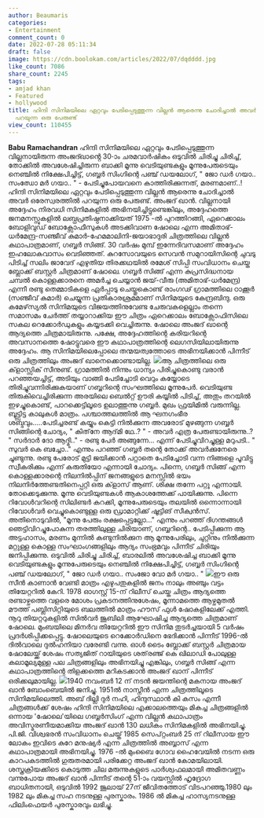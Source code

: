```yaml
---
author: Beaumaris
categories:
- Entertainment
comment_count: 0
date: 2022-07-28 05:11:34
draft: false
image: https://cdn.boolokam.com/articles/2022/07/dqdddd.jpg
like_count: 7086
share_count: 2245
tags:
- amjad khan
- Featured
- hollywood
title: ഹിന്ദി സിനിമയിലെ ഏറ്റവും പേടിപ്പെടുത്തുന്ന വില്ലൻ ആരെന്നു ചോദിച്ചാൽ അവർ ഒരേസ്വരത്തിൽ
  പറയുന്ന ഒരു പേരുണ്ട്
view_count: 110455
---
```


**Babu Ramachandran** ഹിന്ദി സിനിമയിലെ ഏറ്റവും പേടിപ്പെടുത്തുന്ന വില്ലനായിരുന്ന അംജദ്ഖാൻ്റെ 30-ാം ചരമവാർഷികം ഒടുവിൽ ചിരിച്ചു ചിരിച്ച്, തോക്കിൽ അവശേഷിച്ചിരുന്ന ബാക്കി മൂന്നു വെടിയുണ്ടകളും മൂന്നുപേരുടെയും നെഞ്ചിൽ നിക്ഷേപിച്ചിട്ട്, ഗബ്ബർ സിംഗിന്റെ പഞ്ച് ഡയലോഗ്, " ജോ ഡർ ഗയാ.. സംഝോ മർ ഗയാ.. " - പേടിച്ചുപോയവനെ കാത്തിരിക്കുന്നത്, മരണമാണ്..! ഹിന്ദി സിനിമയിലെ ഏറ്റവും പേടിപ്പെടുത്തുന്ന വില്ലൻ ആരെന്നു ചോദിച്ചാൽ അവർ ഒരേസ്വരത്തിൽ പറയുന്ന ഒരു പേരുണ്ട്. അംജദ് ഖാൻ. വില്ലനായി അദ്ദേഹം നിരവധി സിനിമകളിൽ അഭിനയിച്ചിട്ടുണ്ടെങ്കിലും, അദ്ദേഹത്തെ ജനമനസ്സുകളിൽ ലബ്ധപ്രതിഷ്ഠനാക്കിയത് 1975 -ൽ പുറത്തിറങ്ങി, ഏറെക്കാലം ബോളിവുഡ് ബോക്സോഫീസുകൾ അടക്കിവാണ ഷോലെ എന്ന അമിതാഭ്- ധർമേന്ദ്ര-സഞ്ജീവ് കുമാർ-ഹേമമാലിനി-ജയാഭാദുരി ചിത്രത്തിലെ വില്ലൻ കഥാപാത്രമാണ്, ഗബ്ബർ സിങ്ങ്. 30 വർഷം മുമ്പ് ഇന്നേദിവസമാണ് അദ്ദേഹം ഇഹലോകവാസം വെടിഞ്ഞത്. കുറസോവയുടെ സെവൻ സമുറായിസിന്റെ ചുവടു പിടിച്ച് സലിം ജാവേദ് എഴുതിയ തിരക്കഥയിൽ രമേശ് സിപ്പി സംവിധാനം ചെയ്ത ബ്ലോക്ക് ബസ്റ്റർ ചിത്രമാണ് ഷോലെ. ഗബ്ബർ സിങ്ങ് എന്ന കുപ്രസിദ്ധനായ ചമ്പൽ കൊള്ളക്കാരനെ അമർച്ച ചെയ്യാൻ ജയ്-വീരു (അമിതാഭ്-ധർമേന്ദ്ര) എന്നീ രണ്ടു തെമ്മാടികളെ ഏർപ്പാടു ചെയ്തുകൊണ്ട് രാംഗഢ് ഗ്രാമത്തിലെ ഠാക്കൂര്‍ (സഞ്ജീവ് കുമാർ) ചെയ്യുന്ന പ്രതികാരശ്രമമാണ് സിനിമയുടെ കേന്ദ്രബിന്ദു. ഒരു കമേഴ്‌സ്യൽ സിനിമയുടെ വിജയത്തിനുവേണ്ട ചേരുവകളെല്ലാം തന്നെ സമാസമം ചേർത്ത് തയ്യാറാക്കിയ ഈ ചിത്രം ഏറെക്കാലം ബോക്സോഫിസിലെ സകല റെക്കോർഡുകളും കയ്യടക്കി വെച്ചിരുന്നു. ഷോലെ അംജദ് ഖാന്റെ ആദ്യത്തെ ചിത്രമായിരുന്നു. പക്ഷേ, അദ്ദേഹത്തിന്റെ കരിയറിന്റെ അവസാനത്തെ ഷോട്ടുവരെ ഈ കഥാപാത്രത്തിന്റെ ലെഗസിയിലായിരുന്നു അദ്ദേഹം. ആ സിനിമയിലെപ്പോലെ തന്മയത്വത്തോടെ അഭിനയിക്കാൻ പിന്നീട് ഒരു ചിത്രത്തിലും അംജദ് ഖാനെക്കൊണ്ടായില്ല. ![](https://cdn.boolokam.com/articles/2022/07/dqdddd.jpg)ആ ചിത്രത്തിലെ ഒരു ക്‌ളാസ്സിക് സീനുണ്ട്. ഗ്രാമത്തിൽ നിന്നും ധാന്യം പിരിച്ചുകൊണ്ടു വരാൻ പറഞ്ഞയച്ചിട്ട്, അടിയും വാങ്ങി പേടിച്ചോടി വെറും കയ്യോടെ തിരിച്ചുവന്നിരിക്കുകയാണ് ഗബ്ബറിന്റെ സംഘത്തിലെ മൂന്നുപേർ. വെടിയുണ്ട തിരുകിവെച്ചിരിക്കുന്ന അരയിലെ ബെൽറ്റ് ഊരി കയ്യിൽ പിടിച്ച്, അതും തറയിൽ ഇഴച്ചുകൊണ്ട്, പാറക്കെട്ടിലൂടെ ഉലാത്തുന്നു ഗബ്ബർ. മുഖം ഫ്രയിമിൽ വരുന്നില്ല. ബൂട്ട്സിട്ട കാലുകൾ മാത്രം. പശ്ചാത്തലത്തിൽ ആ ഘനഗംഭീര ശബ്ദവും.....പേടിച്ചരണ്ട് കയ്യും കെട്ടി നിൽക്കുന്ന അവരോട് മുഴങ്ങുന്ന ഗബ്ബർ സിങ്ങിന്റെ ചോദ്യം, " കിത്‌‌നേ ആദ്‌മി ഥേ..? " - അവർ എത്ര പേരുണ്ടായിരുന്നു..? " സർദാർ ദോ ആദ്മി.." - രണ്ടു പേർ അങ്ങുന്നേ... എന്ന് പേടിച്ചുവിറച്ചുള്ള മറുപടി.. " സുവർ കെ ബച്ചോ.." എന്നും പറഞ്ഞ് ഗബ്ബർ തന്റെ തോക്ക് അവർക്കുനേരെ ചൂണ്ടുന്നു. രണ്ടു പേരോട് മുട്ടി ജയിക്കാൻ പറ്റാതെ പേടിച്ചോടി വന്ന നിങ്ങളെ പൂവിട്ടു സ്വീകരിക്കും എന്ന് കരുതിയോ എന്നായി ചോദ്യം. പിന്നെ, ഗബ്ബർ സിങ്ങ് എന്ന കൊള്ളക്കാരന്റെ നിലനിൽപ്പിന് ജനങ്ങളുടെ മനസ്സിൽ ഭയം നിലനിർത്തേണ്ടതിനെപ്പറ്റി ഒരു ക്‌ളാസ് ആണ്. ശിക്ഷ തന്നേ പറ്റൂ എന്നായി. തോക്കെടുക്കുന്നു. മൂന്നു വെടിയുണ്ടകൾ ആകാശത്തേക്ക് പായിക്കുന്നു. പിന്നെ റിവോൾവറിന്റെ സിലിണ്ടർ കറക്കി, മൂന്നുപേരുടെയും തലയിൽ ഒന്നൊന്നായി റിവോൾവർ വെച്ചുകൊണ്ടുള്ള ഒരു ഡ്രാമാറ്റിക്ക് ഷൂട്ടിങ് സീക്വൻസ്. അതിനൊടുവിൽ, "മൂന്നു പേരും രക്ഷപ്പെട്ടല്ലോ..." എന്നും പറഞ്ഞ് ദിഗന്തങ്ങൾ ഞെട്ടിവിറച്ചുപോകുന്ന തരത്തിലുള്ള ചിരിയാണ്, ഗബ്ബറിന്റെ.. പേടിപ്പിക്കുന്ന ആ അട്ടഹാസം, മരണം മുന്നിൽ കണ്ടുനിൽക്കുന ആ മൂന്നുപേരിലും, ചുറ്റിനും നിൽക്കുന്ന മറ്റുള്ള കൊള്ള സംഘാംഗങ്ങളിലും ആദ്യം സംഭ്രമവും പിന്നീട് ചിരിയും ജനിപ്പിക്കുന്നു. ഒടുവിൽ ചിരിച്ചു ചിരിച്ച്, ബാരലിൽ അവശേഷിച്ച ബാക്കി മൂന്നു വെടിയുണ്ടകളും മൂന്നുപേരുടെയും നെഞ്ചിൽ നിക്ഷേപിച്ചിട്ട്, ഗബ്ബർ സിംഗിന്റെ പഞ്ച് ഡയലോഗ്, " ജോ ഡർ ഗയാ.. സംജോ വോ മർ ഗയാ.. " ![](https://cdn.boolokam.com/articles/2022/07/amjad-khan-4.webp)ഈ ഒരു സീൻ കാണാൻ വേണ്ടി മാത്രം എഴുപതുകളിൽ ജനം നാലും അഞ്ചും വട്ടം തിയേറ്ററിൽ കേറി. 1978 ഓഗസ്റ്റ് 15-ന് റിലീസ് ചെയ്ത ചിത്രം ആദ്യത്തെ രണ്ടാഴ്ചത്തെ വളരെ മോശം പ്രകടനത്തിനുശേഷം, മൂന്നാമത്തെ ആഴ്ചമുതൽ മൗത്ത് പബ്ലിസിറ്റിയുടെ ബലത്തിൽ മാത്രം ഹൗസ് ഫുൾ ഷോകളിലേക്ക് എത്തി. നൂറു തിയറ്ററുകളിൽ സിൽവർ ജൂബിലി ആഘോഷിച്ച ആദ്യത്തെ ചിത്രമാണ് ഷോലെ. മുംബയിലെ മിനർവ തിയേറ്ററിൽ ഈ സിനിമ തുടർച്ചയായി 5 വർഷം പ്രദർശിപ്പിക്കപ്പെട്ടു. ഷോലെയുടെ റെക്കോർഡിനെ ഭേദിക്കാൻ പിന്നീട് 1996-ൽ ദിൽവാലെ ദുൽഹനിയാ വരേണ്ടി വന്നു. ഓൾ ടൈം ബ്ലോക്ക് ബസ്റ്റർ ചിത്രമായ ഷോലേയ്ക്ക് ശേഷം സത്യജിത് റായിയുടെ ശത്‌‌രഞ്ജ് കെ ഖിലാഡി പോലുള്ള കലാമൂല്യമുള്ള പല ചിത്രങ്ങളിലും അഭിനയിച്ചു എങ്കിലും, ഗബ്ബർ സിങ്ങ് എന്ന കഥാപാത്രത്തിന്റെ തിളക്കത്തെ മറികടക്കാൻ അംജദ് ഖാന് പിന്നീട് ഒരിക്കലുമായില്ല. ![](https://cdn.boolokam.com/articles/2022/07/gg.webp)1940 നവംബർ 12 ന് നടൻ ജയന്തിന്റെ മകനായ അംജദ് ഖാൻ ബോംബെയിൽ ജനിച്ചു. 1951ൽ നാസ്നീൻ എന്ന ചിത്രത്തിലൂടെ സിനിമയിലെത്തി. അബ് ദില്ലി ദുർ നഹി, ഹിന്ദുസ്ഥാൻ കി കസം എന്നീ ചിത്രങ്ങൾക്ക് ശേഷം ഹിന്ദി സിനിമയിലെ എക്കാലത്തെയും മികച്ച ചിത്രങ്ങളിൽ ഒന്നായ 'ഷോലെ'യിലെ ഗബ്ബർസിംഗ് എന്ന വില്ലൻ കഥാപാത്രം അവിസ്മരണീയമാക്കിയ അംജദ് ഖാൻ 130 ലധികം സിനിമകളിൽ അഭിനയിച്ചു. പി.ജി. വിശ്വഭരൻ സംവിധാനം ചെയ്ത് 1985 സെപ്റ്റംബർ 25 ന് റിലീസായ ഈ ലോകം ഇവിടെ കുറേ മനുഷ്യർ എന്ന ചിത്രത്തിൽ അബ്ബാസ്‌ എന്ന കഥാപാത്രമായി അഭിനയിച്ചു. 1976 -ൽ മുംബൈ ഗോവ ഹൈവേയിൽ നടന്ന ഒരു കാറപകടത്തിൽ ഗുരുതരമായി പരിക്കേറ്റ അംജദ് ഖാൻ കോമയിലായി. ശസ്ത്രക്രിയക്കിടെ കൊടുത്ത ചില മരുന്നുകളുടെ പാർശ്വഫലമായി അമിതവണ്ണം വന്നുപോയ അംജദ് ഖാൻ പിന്നീട് തന്റെ 51-ാം വയസ്സിൽ ഹൃദ്രോഗ ബാധിതനായി, ഒടുവിൽ 1992 ജൂലായ്‌ 27ന് ജീവിതത്തോട് വിടപറഞ്ഞു.1980 ലും 1982 ലും മികച്ച സഹ നടനുള്ള പുരസ്കാരം. 1986 ൽ മികച്ച ഹാസ്യനടനുള്ള ഫിലിംഫെയർ പുരസ്കാരവും ലഭിച്ചു.